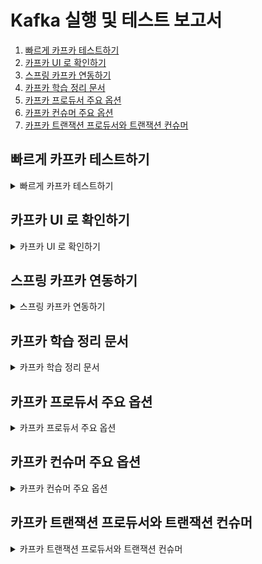 # Kafka 실행 및 테스트 보고서

1. [빠르게 카프카 테스트하기](#빠르게-카프카-테스트하기)
2. [카프카 UI 로 확인하기](#카프카-ui-로-확인하기)
3. [스프링 카프카 연동하기](#스프링-카프카-연동하기)
4. [카프카 학습 정리 문서](#카프카-학습-정리-문서)
5. [카프카 프로듀서 주요 옵션](#카프카-프로듀서-주요-옵션)
6. [카프카 컨슈머 주요 옵션](#카프카-컨슈머-주요-옵션)
7. [카프카 트랜잭션 프로듀서와 트랜잭션 컨슈머](#카프카-트랜잭션-프로듀서와-트랜잭션-컨슈머)

## 빠르게 카프카 테스트하기

<details>
  <summary>빠르게 카프카 테스트하기</summary>

카프카 컨테이너 설정은 프로젝트 최상단의 compose.yml 참고해주세요.

1. 애플리케이션 빌드하기
    ```
   [1번 터미널]$ ./gradlew clean build
   ```

2. 카프카를 포함한 컨테이너 실행하기

    ```
    [1번 터미널]$ docker compose up --build -d
    ```

3. 카프카 터미널 접속하기
    ```
    [2번 터미널]$ docker run --rm -it --network ecommerce-network confluentinc/cp-kafka:7.5.4 bash
    ```

4. 카프카 토픽 생성 및 확인하기
   ```
   [2번 터미널]$ kafka-topics --create --bootstrap-server kafka:9092 --topic hello-kafka
   [2번 터미널]$ kafka-topics --list --bootstrap-server kafka:9092
   ```

5. 메시지 생산 준비하기
   ```
   [2번 터미널]$ kafka-console-producer --broker-list kafka:9092 --topic hello-kafka
   ```

6. 메시지 소비 준비하기
   ```
   [3번 터미널]$ docker run --rm -it --network ecommerce-network confluentinc/cp-kafka:7.5.4 bash
   [3번 터미널]$ kafka-console-consumer --bootstrap-server kafka:9092 --topic hello-kafka --from-beginning
   ```

7. 메시지 출력 확인하기

   2번 터미널에서 메시지를 입력하면 3번 터미널에서 해당 메시지들이 순차적으로 출력되는 것을 확인할 수 있습니다.
   ```
   [2번 터미널]
   hello
   kafka
   [3번 터미널]
   hello
   kafka
   ```

</details>

## 카프카 UI 로 확인하기

<details>
  <summary>카프카 UI 로 확인하기</summary>

만약 compose.yml 설정대로 실행했다면 localhost:8090 에서 카프카에서 발행된 메시지를 UI 로 확인할 수도 있습니다.

![kafka-1](https://github.com/user-attachments/assets/3816f966-34b5-4146-b905-a13d04499c2c)

</details>

## 스프링 카프카 연동하기

<details>
  <summary>스프링 카프카 연동하기</summary>

카프카가 정상적으로 동작되는 것을 확인했으니 이번에는 스프링과 간단하게 연동해보겠습니다.

아래의 순서대로 의존성을 추가하고, 토픽, 프로듀서, 컨슈머를 생성하면 메시지의 발행 및 소비를 확인할 수 있습니다.

1. build.gradle 에서 의존성 추가
    ```
    dependencies {
        // kafka
        implementation 'org.springframework.kafka:spring-kafka'
    }
    ```

2. config 에서 토픽 설정
    ```
    package hhplus.ecommerce.server.config;

    import org.apache.kafka.clients.admin.NewTopic;
    import org.springframework.context.annotation.Bean;
    import org.springframework.context.annotation.Configuration;
    import org.springframework.kafka.config.TopicBuilder;
    
    @Configuration
    public class KafkaConfig {
    
        @Bean(name = "helloKafkaTopic")
        public NewTopic helloKafkaTopic() {
            return TopicBuilder
                    .name("hello-kafka")
                    .partitions(3)
                    .build();
        }
    }
   ```

3. producer 생성
    ```
    package hhplus.ecommerce.server.infrastructure.event;
    
    import jakarta.annotation.PostConstruct;
    import lombok.RequiredArgsConstructor;
    import lombok.extern.slf4j.Slf4j;
    import org.springframework.kafka.core.KafkaTemplate;
    import org.springframework.stereotype.Service;
    
    // 테스트 용으로 생성
    @Slf4j
    @RequiredArgsConstructor
    @Service
    public class HelloKafkaProducer {
    
        private final KafkaTemplate<String, String> kafkaTemplate;
    
        public void sendMessage() {
            kafkaTemplate.send("hello-kafka", "kafka");
        }
    
        @PostConstruct
        public void init() {
            // 실행 이후 시험용으로 메시지를 발행
            sendMessage();
        }
    }
    ```

4. consumer 생성
    ```
    package hhplus.ecommerce.server.infrastructure.event;
    
    import lombok.RequiredArgsConstructor;
    import lombok.extern.slf4j.Slf4j;
    import org.springframework.kafka.annotation.KafkaListener;
    import org.springframework.stereotype.Service;
    
    // 테스트 용으로 생성
    @Slf4j
    @RequiredArgsConstructor
    @Service
    public class HelloKafkaConsumer {
    
        @KafkaListener(topics = "hello-kafka", groupId = "ecommerce")
        public void consume(String message) {
            log.info("Consumed message: {}", message);
        }
    }
    ```

이후 애플리케이션을 실행시켜보면 아래와 같이 프로듀서가 발행한 메시지를 컨슈머가 소비하여 콘솔로 출력하는 것을 확인할 수 있습니다.

![kafka-2](https://github.com/user-attachments/assets/11721e36-7bd4-4d84-a421-3cf524805b72)

</details>

## 카프카 학습 정리 문서

<details>
  <summary>카프카 학습 정리 문서</summary>

아래 링크로 가시면 별도로 정리한 노션 문서도 보실 수 있습니다:)

[카프카 정리한 노션 문서](https://married-jumper-f34.notion.site/Kafka-f0b2e058d8264dd2a5e223c33204fd45)

아래에서부터는 그 중에서 프로듀서, 컨슈머 참고 내용에 대해 기재합니다. 참고로 Apache Kafka 기준으로 기재합니다.

</details>

## 카프카 프로듀서 주요 옵션

<details>
  <summary>카프카 프로듀서 주요 옵션</summary>

### 필수옵션

- bootstrap.servers : {브로커 호스트}:{포트} 1개 이상 작성. 여러 개의 브로커 정보를 입력함으로 일부 브로커에 이슈가 발생하더라도 접속에 이슈가 없도록 설정한다.
- key.serializer : Record Message Key 를 직렬화하는 클래스를 지정한다.
- value.serializer : Record Message Value 를 직렬화하는 클래스를 지정한다.

### 선택옵션

- acks: 브로커로부터 어떤 종류의 응답을 기다릴지 설정. 기본값은 1(리더 파티션만 확인)
    - `ISR 과 acks 옵션`에서 상세 설명
- linger.ms : 배치를 전송하기 전까지 기다리는 최소 시간. 기본값은 0
- retries : 브로커로부터 에러를 받고 난 후 재전송을 시도하는 횟수. 기본값은 2,147,483,647
- max.in.flight.requests.per.connection : 한 번에 요청하는 최대 커넥션 개수. 설정된 값만큼 동시에 전달 요청을 수행한다. 기본값은 5
- partitioner.class : 레코드를 파티션오 전송할 때 적용하는 파티셔너 클래스. 기본값은 org.apache.kafka.clients.producer.internals.DefaultPartitioner(2.5.0 부터는 UniformStickyPertitioner)
- enable.idempotence : 멱등성 프로듀서로 동작할지 여부. 기본값은 false(3.0 부터는 true)
- transactional.id : 레코드를 트랜잭션 단위로 묶을지 여부. 기본값은 null

### ISR 과 acks 옵션

- ISR(In-Sync-Replicas) : 리더 파티션과 팔로워 파티션이 모두 싱크된 상태 또는 그들의 집합
    - 프로듀서가 리더 파티션에 먼저 데이터를 전송하고, 그 이후 리더 파티션으로부터 팔로워 파티션으로 데이터를 전송하는 데 시간이 걸리기 때문에 이러한 용어가 있다.
    - 예를 들어
        - 리더 파티션의 복제 개수를 2로 설정해서 리더 파티션 1개, 팔로워 파티션 1개가 있고, 리더 파티션의 레코드는 offset 0부터 12까지 존재한다.
        - 이때 팔로워 파티션도 offset 0부터 12까지 있다면 모든 파티션들이 ISR(상태)에 포함되어 있다.
        - 만약 그렇지 않다면 ISR 에는 리더 파티션만 포함되어 있다.
- acks
    - 설명
        - 브로커로부터 어떤 종류의 응답을 기다릴지 설정
        - 모든 파티션으로부터 응답을 받을 수 있다면 데이터 저장에 대한 신뢰성을 높일 수 있으나 그만큼 성능이 저하된다.
        - Trade Off 가 발생할 수 밖에 없기 때문에 데이터의 유실 여부가 얼마나 중요한지에 따라 결정해야 한다.
            - 예를 들어 GPS 정보는 일부 데이터의 유실 여부보다 속도가 더 정확하기에 0 으로 설정해도 된다.
    - 옵션값
        - 1 : 기본값. 리더 파티션 브로커의 응답을 기다림.
        - 0 : 브로커로부터 응답을 기다리지 않음.
        - -1 또는 all : 리더 파티션 및 모든 팔로워 파티션 브로커의 응답을 기다림.
            - 토픽 단위로 설정 가능한 min.insync.replicas 옵션값에 따라 데이터 안정성 및 성능이 달라진다. 예를 들어, 파티션이 100개라고 하더라도 min.insync.replicas 가 3이라면 리더 하나와 팔로워 2개만 확인하고 응답하게 된다.
                - min.insync.replicas=2 만 해도 충분하다.
                - min.insync.replicas=1 이라면 리더 파티션만 확인하고 응답하는 것과 같기에 -1 로 정하는 의미가 없다.

</details>

## 카프카 컨슈머 주요 옵션

<details>
  <summary>카프카 컨슈머 주요 옵션</summary>

### 필수옵션

- bootstrap.servers : {브로커 호스트}:{포트} 1개 이상 작성. 여러 개의 브로커 정보를 입력함으로 일부 브로커에 이슈가 발생하더라도 접속에 이슈가 없도록 설정한다.
- key.deserializer : Record Message Key 를 역직렬화하는 클래스를 지정한다.
- value.deserializer : Record Message Key 를 역직렬화하는 클래스를 지정한다.
    - 운영 상의 이점을 위해 가급적 String 으로 통일하는 게 좋다.

### 선택옵션

- group.id : 컨슈머 그룹 아이디를 지정한다. subscribe() 메소드로 토픽을 구독할 때는 필수로 지정해야 한다. 기본값은 null
- auto.offset.reset : 컨슈머 그룹이 특정 파티션을 읽을 때 저장된 오프셋이 없는 경우, 어느 오프셋부터 읽을지 선택. 컨슈머 오프셋이 있다면 무시된다. 기본값은 latest
    - latest : 가장 최근 오프셋부터 읽는다.
    - earliest : 가장 오래된 오프셋부터 읽는다.
    - none : 컨슈머 그룹의 커밋 기록을 찾아서 없으면 예외를 던지고, 있다면 그 값을 활용한다. 거의 사용하지 않는 듯하다.
- enable.auto.commit : 오토 커밋 여부를 선택한다. 기본값은 true
- auto.commit.interval.ms : 오토 커밋일 때 커밋 간격을 지정한다. 기본값은 5000(5초)
- max.poll.records : poll() 메소드를 통해 반환 받는 레코드 개수를 지정한다. 기본값은 500
- session.timeout.ms : 컨슈머의 응답을 기다리는 최대 시간을 지정한다.  기본값은 10000(10초)
- heartbeat.interval.ms : 하트비트를 전송하는 간격을 지정한다. 기본값은 3000(3초)
    - 해당 시간 동안 컨슈머가 하트비트를 보내지 않으면 해당 컨슈머를 Dead 상태로 간주하고 리밸런싱을 트리거한다.
    - 예를 들어, 컨슈머는 3초마다 하트비트를 보내고, 브로커는 마지막 하트비트로부터 10초까지 다음 하트비트를 기다린다. 3초마다 보내던 하트비트가 10초 동안 오지 않으면 리밸런싱을 트리거한다.
- max.poll.interval.ms : poll() 메소드를 호출하는 간격 최대 시간. 기본값은 300000(5분)
- isolation.level : 트랜잭션 프로듀서가 레코드를 트랜잭션 단위로 보낼 때 사용한다.
    - read_uncommitted
    - read_committed

</details>

## 카프카 트랜잭션 프로듀서와 트랜잭션 컨슈머

<details>
  <summary>카프카 트랜잭션 프로듀서와 트랜잭션 컨슈머</summary>

- 다수의 파티션에 데이터를 저장할 경우 모든 데이터에 대해 동일한 원자성을 만족시키기 위해 일련의 작업을 집합으로 묶는 것이다. 즉, 전체 데이터를 처리하거나, 처리하지 않도록 하려는 목적이다.
- 트랜잭션 프로듀서는 사용자가 보낸 데이터를 레코드로 파티션에 저장하는 것에 대허 트랜잭션의 시작과 끝을 표현하기 위해 트랜잭션 레코드(COMMIT)를 추가로 보낸다.
- 이렇게 COMMIT 한 레코드가 존재하게 되면, 트랜잭션 컨슈머는 트랜잭션 레코드로 커밋된 데이터를 파악하고 커밋된 데이터를 가져간다.

트랜잭션 프로듀서
```
Properties properties = new Properties();
properties.put(ProducerConfig.TRANSACTIONAL_ID_CONFIG, UUID.randomUUID());

Producer<String, String> producer = new KafkaProducer<>(properties);

producer.initTransactions();

producer.beginTransaction();
producer.send(new ProducerRecord<>(TOPIC_NAME, "message value"));
producer.commitTransaction();

producer.close();
```

트랜잭션 컨슈머
```
...
Properties properties = new Properties();
properties.put(ConsumerConfig.ISOLATION_LEVEL_CONFIG, "read_committed");
...
```

</details>
